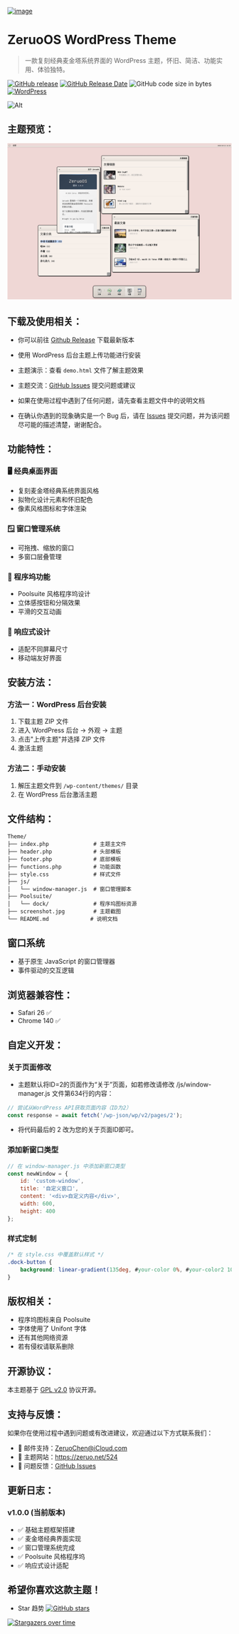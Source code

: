 [![image](https://img.shields.io/badge/Zeruo-OS-blue?style=for-the-badge&logo=apple)](https://github.com/ZeruoChen/ZeruoOS)

<h1 align="left">ZeruoOS WordPress Theme</h1>

> 一款复刻经典麦金塔系统界面的 WordPress 主题，怀旧、简洁、功能实用、体验独特。

[![GitHub release](https://img.shields.io/github/v/release/ZeruoChen/ZeruoOS.svg?style=for-the-badge&logo=appveyor)](https://github.com/ZeruoChen/ZeruoOS/releases/latest)
[![GitHub Release Date](https://img.shields.io/github/release-date/ZeruoChen/ZeruoOS?style=for-the-badge&logo=appveyor)](https://github.com/ZeruoChen/ZeruoOS/releases)
![GitHub code size in bytes](https://img.shields.io/github/languages/code-size/ZeruoChen/ZeruoOS?style=for-the-badge&logo=appveyor)
[![WordPress](https://img.shields.io/badge/WordPress-5.0+-blue?style=for-the-badge&logo=wordpress)](https://wordpress.org/)

![Alt](https://repobeats.axiom.co/api/embed/0357d6db819698c209a88918a761f25c61313cdc.svg "Repobeats analytics image")

## 主题预览：

[![image](screenshot.jpg)](screenshot.jpg)

## 下载及使用相关：

- 你可以前往 [Github Release](https://github.com/ZeruoChen/ZeruoOS/releases/latest) 下载最新版本

- 使用 WordPress 后台主题上传功能进行安装

- 主题演示：查看 `demo.html` 文件了解主题效果

- 主题交流：[GitHub Issues](https://github.com/ZeruoChen/ZeruoOS/issues) 提交问题或建议

- 如果在使用过程中遇到了任何问题，请先查看主题文件中的说明文档

- 在确认你遇到的现象确实是一个 Bug 后，请在 [Issues](https://github.com/ZeruoChen/ZeruoOS/issues/new/choose) 提交问题，并为该问题尽可能的描述清楚，谢谢配合。

## 功能特性：

### 🖥️ 经典桌面界面
- 复刻麦金塔经典系统界面风格
- 拟物化设计元素和怀旧配色
- 像素风格图标和字体渲染

### 🪟 窗口管理系统
- 可拖拽、缩放的窗口
- 多窗口层叠管理

### 🚀 程序坞功能
- Poolsuite 风格程序坞设计
- 立体感按钮和分隔效果
- 平滑的交互动画

### 📱 响应式设计
- 适配不同屏幕尺寸
- 移动端友好界面

## 安装方法：

### 方法一：WordPress 后台安装
1. 下载主题 ZIP 文件
2. 进入 WordPress 后台 → 外观 → 主题
3. 点击"上传主题"并选择 ZIP 文件
4. 激活主题

### 方法二：手动安装
1. 解压主题文件到 `/wp-content/themes/` 目录
2. 在 WordPress 后台激活主题

## 文件结构：

```
Theme/
├── index.php              # 主题主文件
├── header.php             # 头部模板
├── footer.php             # 底部模板
├── functions.php          # 功能函数
├── style.css              # 样式文件
├── js/
│   └── window-manager.js  # 窗口管理脚本
├── Poolsuite/
│   └── dock/              # 程序坞图标资源
├── screenshot.jpg         # 主题截图
└── README.md             # 说明文档
```

## 窗口系统
- 基于原生 JavaScript 的窗口管理器
- 事件驱动的交互逻辑

## 浏览器兼容性：
- Safari 26 ✅
- Chrome 140 ✅

## 自定义开发：

### 关于页面修改
- 主题默认将ID=2的页面作为“关于”页面，如若修改请修改 /js/window-manager.js 文件第634行的内容：
```javascript
// 尝试从WordPress API获取页面内容（ID为2）
const response = await fetch('/wp-json/wp/v2/pages/2');
```
- 将代码最后的 2 改为您的关于页面ID即可。

### 添加新窗口类型
```javascript
// 在 window-manager.js 中添加新窗口类型
const newWindow = {
    id: 'custom-window',
    title: '自定义窗口',
    content: '<div>自定义内容</div>',
    width: 600,
    height: 400
};
```

### 样式定制
```css
/* 在 style.css 中覆盖默认样式 */
.dock-button {
    background: linear-gradient(135deg, #your-color 0%, #your-color2 100%);
}
```

## 版权相关：

- 程序坞图标来自 Poolsuite 
- 字体使用了 Unifont 字体
- 还有其他网络资源
- 若有侵权请联系删除

## 开源协议：

本主题基于 [GPL v2.0](LICENSE) 协议开源。

## 支持与反馈：

如果你在使用过程中遇到问题或有改进建议，欢迎通过以下方式联系我们：

- 📧 邮件支持：ZeruoChen@iCloud.com
- 🛜 主题网站：https://zeruo.net/524
- 💬 问题反馈：[GitHub Issues](https://github.com/ZeruoChen/ZeruoOS/issues)

## 更新日志：

### v1.0.0 (当前版本)
- ✅ 基础主题框架搭建
- ✅ 麦金塔经典界面实现
- ✅ 窗口管理系统完成
- ✅ Poolsuite 风格程序坞
- ✅ 响应式设计适配

## 希望你喜欢这款主题！

- Star 趋势  [![GitHub stars](https://img.shields.io/github/stars/ZeruoChen/ZeruoOS?logo=github&style=social)](https://github.com/ZeruoChen/ZeruoOS/stargazers)

[![Stargazers over time](https://starchart.cc/ZeruoChen/ZeruoOS.svg)](https://github.com/ZeruoChen/ZeruoOS/stargazers)
